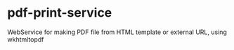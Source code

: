 # pdf-print-service
WebService for making PDF file from HTML template or external URL, using wkhtmltopdf
